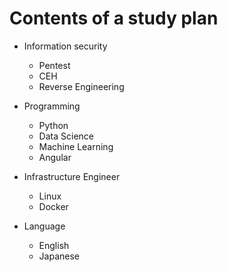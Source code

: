 # Contents of a study plan

* Information security
	- Pentest
	- CEH
	- Reverse Engineering

* Programming
	- Python
	- Data Science
	- Machine Learning
	- Angular

* Infrastructure Engineer
	- Linux
	- Docker

* Language
	- English
	- Japanese